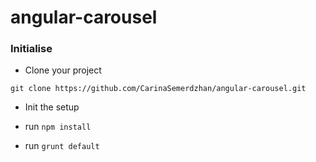 # angular-carousel

### Initialise 

- Clone your project


```
git clone https://github.com/CarinaSemerdzhan/angular-carousel.git

```

- Init the setup

- run `npm install`

- run `grunt default`